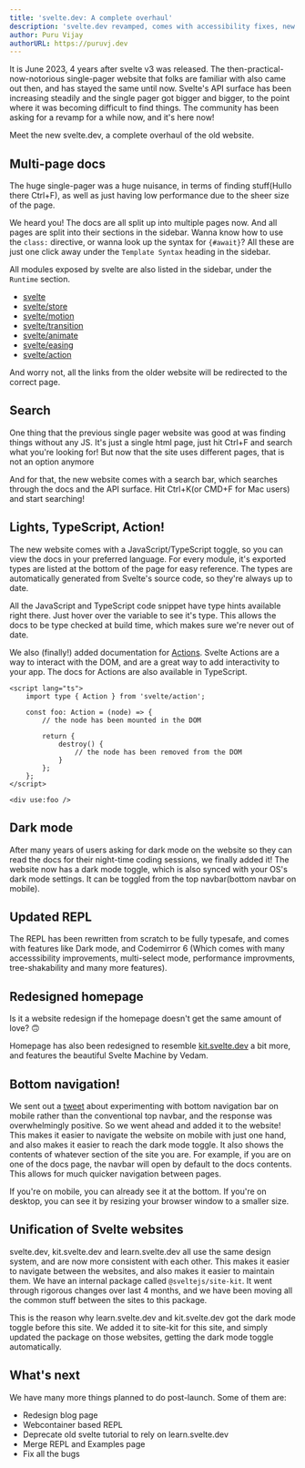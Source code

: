 ```yaml
---
title: 'svelte.dev: A complete overhaul'
description: 'svelte.dev revamped, comes with accessibility fixes, new features and bottom navbar'
author: Puru Vijay
authorURL: https://puruvj.dev
---
```


It is June 2023, 4 years after svelte v3 was released. The then-practical-now-notorious single-pager website that folks are familiar with also came out then, and has stayed the same until now. Svelte's API surface has been increasing steadily and the single pager got bigger and bigger, to the point where it was becoming difficult to find things. The community has been asking for a revamp for a while now, and it's here now!

Meet the new svelte.dev, a complete overhaul of the old website.

## Multi-page docs

The huge single-pager was a huge nuisance, in terms of finding stuff(Hullo there Ctrl+F), as well as just having low performance due to the sheer size of the page.

We heard you! The docs are all split up into multiple pages now. And all pages are split into their sections in the sidebar. Wanna know how to use the `class:` directive, or wanna look up the syntax for `{#await}`? All these are just one click away under the `Template Syntax` heading in the sidebar.

All modules exposed by svelte are also listed in the sidebar, under the `Runtime` section.

- [svelte](/docs/svelte)
- [svelte/store](/docs/svelte-store)
- [svelte/motion](/docs/svelte-motion)
- [svelte/transition](/docs/svelte-transition)
- [svelte/animate](/docs/svelte-animate)
- [svelte/easing](/docs/svelte-easing)
- [svelte/action](/docs/svelte-action)

And worry not, all the links from the older website will be redirected to the correct page.

## Search

One thing that the previous single pager website was good at was finding things without any JS. It's just a single html page, just hit <kbr>Ctrl+F</kbr> and search what you're looking for! But now that the site uses different pages, that is not an option anymore

And for that, the new website comes with a search bar, which searches through the docs and the API surface. Hit Ctrl+K(or CMD+F for Mac users) and start searching!

## Lights, TypeScript, Action!

The new website comes with a JavaScript/TypeScript toggle, so you can view the docs in your preferred language. For every module, it's exported types are listed at the bottom of the page for easy reference. The types are automatically generated from Svelte's source code, so they're always up to date.

All the JavaScript and TypeScript code snippet have type hints available right there. Just hover over the variable to see it's type. This allows the docs to be type checked at build time, which makes sure we're never out of date.

We also (finally!) added documentation for [Actions](/docs/svelte-action). Svelte Actions are a way to interact with the DOM, and are a great way to add interactivity to your app. The docs for Actions are also available in TypeScript.

```svelte
<script lang="ts">
	import type { Action } from 'svelte/action';

	const foo: Action = (node) => {
		// the node has been mounted in the DOM

		return {
			destroy() {
				// the node has been removed from the DOM
			}
		};
	};
</script>

<div use:foo />
```

## Dark mode

After many years of users asking for dark mode on the website so they can read the docs for their night-time coding sessions, we finally added it! The website now has a dark mode toggle, which is also synced with your OS's dark mode settings. It can be toggled from the top navbar(bottom navbar on mobile).

## Updated REPL

The REPL has been rewritten from scratch to be fully typesafe, and comes with features like Dark mode, and Codemirror 6 (Which comes with many accesssibility improvements, multi-select mode, performance improvments, tree-shakability and many more features).

## Redesigned homepage

Is it a website redesign if the homepage doesn't get the same amount of love? 🙃

Homepage has also been redesigned to resemble [kit.svelte.dev](https://kit.svelte.dev) a bit more, and features the beautiful Svelte Machine by Vedam.

## Bottom navigation!

We sent out a [tweet](https://twitter.com/Rich_Harris/status/1664712880791404546) about experimenting with bottom navigation bar on mobile rather than the conventional top navbar, and the response was overwhelmingly positive. So we went ahead and added it to the website! This makes it easier to navigate the website on mobile with just one hand, and also makes it easier to reach the dark mode toggle. It also shows the contents of whatever section of the site you are. For example, if you are on one of the docs page, the navbar will open by default to the docs contents. This allows for much quicker navigation between pages.

If you're on mobile, you can already see it at the bottom. If you're on desktop, you can see it by resizing your browser window to a smaller size.

## Unification of Svelte websites

svelte.dev, kit.svelte.dev and learn.svelte.dev all use the same design system, and are now more consistent with each other. This makes it easier to navigate between the websites, and also makes it easier to maintain them. We have an internal package called `@sveltejs/site-kit`. It went through rigorous changes over last 4 months, and we have been moving all the common stuff between the sites to this package.

This is the reason why learn.svelte.dev and kit.svelte.dev got the dark mode toggle before this site. We added it to site-kit for this site, and simply updated the package on those websites, getting the dark mode toggle automatically.

## What's next

We have many more things planned to do post-launch. Some of them are:

- Redesign blog page
- Webcontainer based REPL
- Deprecate old svelte tutorial to rely on learn.svelte.dev
- Merge REPL and Examples page
- Fix all the bugs
